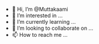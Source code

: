 - 👋 Hi, I’m @Muttakaami
- 👀 I’m interested in ...
- 🌱 I’m currently learning ...
- 💞️ I’m looking to collaborate on ...
- 📫 How to reach me ...

<!---
Muttakaami/Muttakaami is a ✨ special ✨ repository because its `README.md` (this file) appears on your GitHub profile.
You can click the Preview link to take a look at your changes.
--->
